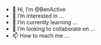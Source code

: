 - 👋 Hi, I’m @BenActive
- 👀 I’m interested in ...
- 🌱 I’m currently learning ...
- 💞️ I’m looking to collaborate on ...
- 📫 How to reach me ...

<!---
BenActive/BenActive is a ✨ special ✨ repository because its `README.md` (this file) appears on your GitHub profile.
You can click the Preview link to take a look at your changes.
--->

